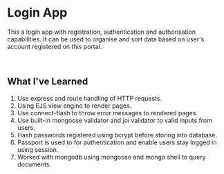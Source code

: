 # Login App
This a login app with registration, authentication and authorisation capabilities. It can be used to organise and sort data based on user's account registered on this portal.

<br>

## What I've Learned
1. Use express and route handling of HTTP requests.
2. Using EJS view engine to render pages.
3. Use connect-flash to throw error messages to rendered pages.
4. Use built-in mongoose validator and joi validator to valid inputs from users.
5. Hash passwords registered using bcrypt before storing into database.
6. Passport is used to for authentication and enable users stay logged in using session.
7. Worked with mongodb using mongoose and mongo shell to query documents.